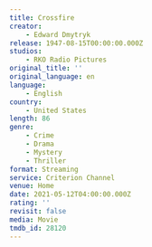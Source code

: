 ```yaml
---
title: Crossfire
creator:
    - Edward Dmytryk
release: 1947-08-15T00:00:00.000Z
studios:
    - RKO Radio Pictures
original_title: ''
original_language: en
language:
    - English
country:
    - United States
length: 86
genre:
    - Crime
    - Drama
    - Mystery
    - Thriller
format: Streaming
service: Criterion Channel
venue: Home
date: 2021-05-12T04:00:00.000Z
rating: ''
revisit: false
media: Movie
tmdb_id: 28120
---
```



